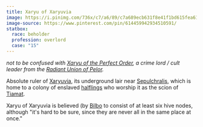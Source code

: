 ```yaml
---
title: Xaryu of Xaryuvia
image: https://i.pinimg.com/736x/c7/a6/89/c7a689ecb631f8e41f1bd615fea61202.jpg
image-source: https://www.pinterest.com/pin/614459942934510591/
statbox:
  race: beholder
  profession: overlord
  case: "15"
---
```


*not to be confused with [Xaryu of the Perfect Order](xaryu), a crime lord / cult leader from the [Radiant Union of Pelor](../locales/rup).*

Absolute ruler of [Xaryuvia](../locales/xaryuvia), its underground lair near [Sepulchralis](../locales/sepulchralis), which is home to a colony of enslaved [halflings](../creatures/halflings) who worship it as the scion of [Tiamat](../dossiers/tiamat).

Xaryu of Xaryuvia is believed (by [Bilbo](../dossiers/bilbo) to consist of at least six hive nodes, although "it's hard to be sure, since they are never all in the same place at once."
